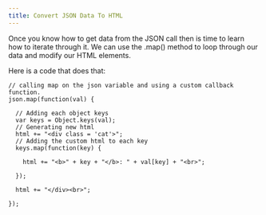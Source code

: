 ```yaml
---
title: Convert JSON Data To HTML
---
```

Once you know how to get data from the JSON call then is time to learn how to iterate through it. We can use the .map() method to loop through our data and modify our HTML elements.

Here is a code that does that:

    // calling map on the json variable and using a custom callback function.
    json.map(function(val) {

      // Adding each object keys
      var keys = Object.keys(val);
      // Generating new html
      html += "<div class = 'cat'>";
      // Adding the custom html to each key
      keys.map(function(key) {

        html += "<b>" + key + "</b>: " + val[key] + "<br>";

      });

      html += "</div><br>";

    });